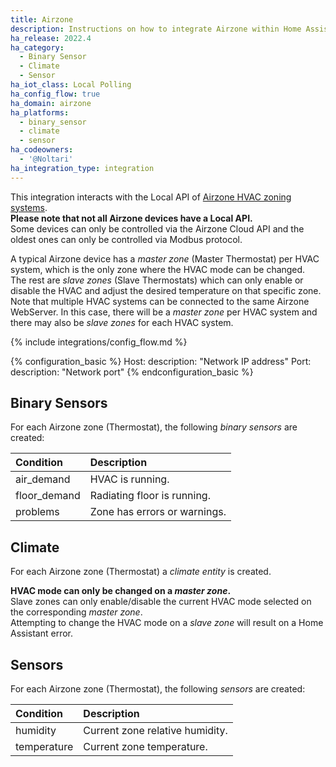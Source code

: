 ```yaml
---
title: Airzone
description: Instructions on how to integrate Airzone within Home Assistant.
ha_release: 2022.4
ha_category:
  - Binary Sensor
  - Climate
  - Sensor
ha_iot_class: Local Polling
ha_config_flow: true
ha_domain: airzone
ha_platforms:
  - binary_sensor
  - climate
  - sensor
ha_codeowners:
  - '@Noltari'
ha_integration_type: integration
---
```


This integration interacts with the Local API of [Airzone HVAC zoning systems](https://www.airzone.es/en/).\
**Please note that not all Airzone devices have a Local API.**\
Some devices can only be controlled via the Airzone Cloud API and the oldest ones can only be controlled via Modbus protocol.

A typical Airzone device has a *master zone* (Master Thermostat) per HVAC system, which is the only zone where the HVAC mode can be changed.\
The rest are *slave zones* (Slave Thermostats) which can only enable or disable the HVAC and adjust the desired temperature on that specific zone.\
Note that multiple HVAC systems can be connected to the same Airzone WebServer. In this case, there will be a *master zone* per HVAC system and there may also be *slave zones* for each HVAC system.

{% include integrations/config_flow.md %}

{% configuration_basic %}
Host:
  description: "Network IP address"
Port:
  description: "Network port"
{% endconfiguration_basic %}

## Binary Sensors

For each Airzone zone (Thermostat), the following *binary sensors* are created:

| Condition           | Description                        |
| :------------------ | :--------------------------------- |
| air_demand          | HVAC is running.                   |
| floor_demand        | Radiating floor is running.        |
| problems            | Zone has errors or warnings.       |

## Climate

For each Airzone zone (Thermostat) a *climate entity* is created.

**HVAC mode can only be changed on a *master zone*.**\
Slave zones can only enable/disable the current HVAC mode selected on the corresponding *master zone*.\
Attempting to change the HVAC mode on a *slave zone* will result on a Home Assistant error.

## Sensors

For each Airzone zone (Thermostat), the following *sensors* are created:

| Condition           | Description                        |
| :------------------ | :--------------------------------- |
| humidity            | Current zone relative humidity.    |
| temperature         | Current zone temperature.          |
